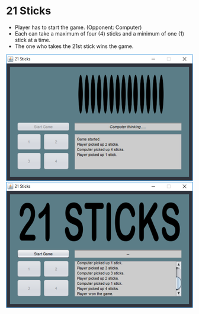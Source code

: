 # 21 Sticks

- Player has to start the game. (Opponent: Computer)
- Each can take a maximum of four (4) sticks and 
   a minimum of one (1) stick at a time.
- The one who takes the 21st stick wins the game.

<img src="/screenshot_01.png"/> <img src="/screenshot_02.png"/>
